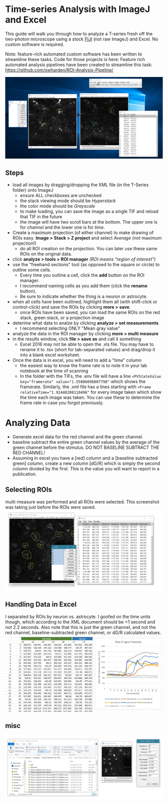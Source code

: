 # Time-series Analysis with ImageJ and Excel
This guide will walk you through how to analyze a T-series fresh off the two-photon microscope using a stock [FIJI](https://fiji.sc/) (not raw ImageJ) and Excel. No custom software is required.

Note: feature-rich automated custom software has been written to streamline these tasks. Code for those projects is here: 
Feature rich automated analysis pipelines have been created to streamline this task:
https://github.com/swharden/ROI-Analysis-Pipeline/

![](xmlroi.PNG)

## Steps
* load all images by dragging/dropping the XML file (in the T-Series folder) onto ImageJ
  * ensure ALL checkboxes are unchecked
  * the stack viewing mode should be _Hyperstack_
  * the color mode should be _Grayscale_
  * to make loading, you can save the image as a single TIF and reload that TIF in the future
  * the image will have two scroll bars at the bottom. The upper one is for _channel_ and the lower one is for _time_.
* Create a maximum projection (of either channel) to make drawing of ROIs easy. **Image > Stack > Z project** and select _Average_ (not maximum projection!)
  * do all ROI creation on the projection. You can later use these same ROIs on the original data.
* click **analyze > tools > ROI manager** _(ROI means "region of interest")_
* use the "freehand sections" tool (as opposed to the square or circle) to outline some cells. 
  * Every time you outline a cell, click the **add** button on the ROI manager.
  * I recommend naming cells as you add them (click the **rename** button).
  * Be sure to indicate whether the thing is a neuron or astrocyte.
* when all cells have been outlined, highlight them all (with shift-click or control-click) and save the ROIs by clicking **more > save**.
  * once ROIs have been saved, you can load the same ROIs on the red stack, green stack, or a projection image
* deterime what data to analze by clicking **analyze > set measurements**
  * I recommend selecting ONLY "Mean gray value"
* analyze the data in the ROI manager by clicking **more > multi measure**
* in the results window, click **file > save as** and call it something
  * Excel 2016 may not be able to open the .xls file. You may have to rename it to .tsv (short for tab-separated values) and drag/drop it into a blank excel worksheet.
* Once the data is in excel, you will need to add a "time" column
  * the easiest way to know the frame rate is to note it in your lab notebook at the time of scanning
  * In the folder with the TIFs, the .env file will have a line `<PVStateValue key="framerate" value="1.55886096807798"` which shows the framerate. Similarly, the .xml file has a lines starting with `<Frame relativeTime="1.92448208110496"` for every image taken which show the time each image was taken. You can use these to determine the frame rate in case you forgot previously.

# Analyzing Data
* Generate excel data for the red channel and the green channel.
* baseline subtract the entire green channel values by the average of the green channel before the stimulus. DO NOT BASELINE SUBTRACT THE RED CHANNEL!
* Assuming in excel you have a [red] column and a [baseline subtracted green] column, create a new column [dG/R] which is simply the second column divided by the first. This is the value you will want to report in a publication.

## Selecting ROIs
multi-measure was performed and all ROIs were selected. This screenshot was taking just before the ROIs were saved.
![](rois.JPG)

## Handling Data in Excel
I separated by ROIs by neuron vs. astrocyte. I goofed on the time units though, which according to the XML document should be <1 second and not 2.2 seconds. Also note that this is just the green channel, and not the red channel, baseline-subtracted green channel, or dG/R calculated values.
![](excel.JPG)

## misc
![](tseries.JPG)

